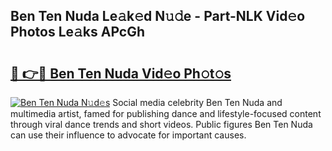 ## Ben Ten Nuda Le𝚊k𝚎d N𝚞𝚍e - Part-NLK Vid𝚎o Photos Le𝚊ks APcGh

# <h2><a href="http://fbelkc8.evod.top/?m=Ben+Ten+Nuda">🔗 👉🔴 Ben Ten Nuda Vid𝚎o Ph𝚘t𝚘s</a></h2>

[![Ben Ten Nuda N𝚞d𝚎s](https://i.imgur.com/8V9OHl7.gif)](http://fbelkc8.evod.top/?m=Ben+Ten+Nuda)
Social media celebrity Ben Ten Nuda and multimedia artist, famed for publishing dance and lifestyle-focused content through viral dance trends and short videos. Public figures Ben Ten Nuda can use their influence to advocate for important causes. 
